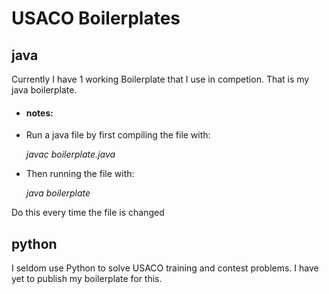 # USACO Boilerplates

## java
Currently I have 1 working Boilerplate that I use in competion. That is my java boilerplate.

 * #### notes:
 * Run a java file by first compiling the file with:  

    *javac boilerplate.java*

* Then running the file with:

    *java boilerplate*

Do this every time the file is changed

## python
I seldom use Python to solve USACO training and contest problems. I have yet to publish my boilerplate for this.   

